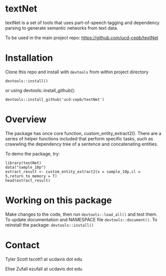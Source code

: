 # textNet

textNet is a set of tools that uses part-of-speech tagging and dependency parsing to generate semantic networks from text data.

To be used in the main project repo: 
https://github.com/ucd-cepb/textNet

# Installation

Clone this repo and install with `devtools` from within project directory

```
devtools::install()
```

or using devtools::install_github():

```
devtools::install_github('ucd-cepb/textNet')
```
# Overview

The package has once core function, custom_entity_extract2(). There are a series of helper functions included that perform specific tasks, such as crawwling the dependency tree of a sentence and concatenating entities.

To demo the package, try:
```{r}
library(textNet)
data("sample_10p")
extract_result <- custom_entity_extract2(x = sample_10p,cl = 5,return_to_memory = T)
head(extract_result)
```

# Working on this package

Make changes to the code, then run `devtools::load_all()` and test them.
To update documentation and NAMESPACE file `devtools::document()`.
To reinstall the package: `devtools::install()`	

# Contact

Tyler Scott tscott1 at ucdavis dot edu

Elise Zufall ezufall at ucdavis dot edu
